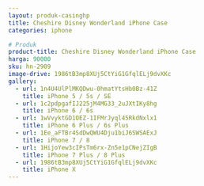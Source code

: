 ```yaml
---
layout: produk-casinghp
title: Cheshire Disney Wonderland iPhone Case
categories: iphone

# Produk
product-title: Cheshire Disney Wonderland iPhone Case
harga: 90000
sku: hn-2909
image-drive: 1986tB3mp8XUj5CtYiG1GfqlELj9dvXKc
gallery:
  - url: 1n4U4UlPlMKQDwu-0hmatYtsHb0Bz-41Z
    title: iPhone 5 / 5s / SE
  - url: 1c2pdpgafIJ225jM4MG33_2uJXtIKy8hg
    title: iPhone 6 / 6s
  - url: 1wVvyktGD1OEZ-1IFMrJyql45RkdNxlx1
    title: iPhone 6 Plus / 6s Plus
  - url: 1Ee_aFTBr4SdDwQWU4Dju1biJ6SWSAExJ
    title: iPhone 7 / 8
  - url: 1HijoYew3cIPsTm6rx-Zn5e1pCNejZIgB
    title: iPhone 7 Plus / 8 Plus
  - url: 1986tB3mp8XUj5CtYiG1GfqlELj9dvXKc
    title: iPhone X
---
```

